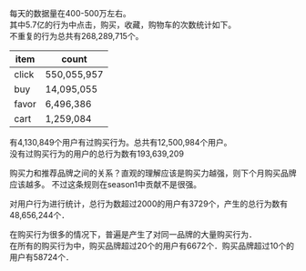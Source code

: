 每天的数据量在400-500万左右。  
其中5.7亿的行为中点击，购买，收藏，购物车的次数统计如下。  
不重复的行为总共有268,289,715个。
 
item    |   count  
--------|------
click   |550,055,957    
buy     | 14,095,055    
favor   |  6,496,386    
cart    |  1,259,084

有4,130,849个用户有过购买行为。总共有12,500,984个用户。   
没有过购买行为的用户的总行为数有193,639,209

购买力和推荐品牌之间的关系？直观的理解应该是购买力越强，则下个月购买品牌应该越多。
不过这条规则在season1中贡献不是很强。

对用户行为进行统计，总行为数超过2000的用户有3729个，产生的总行为数有48,656,244个．

在购买行为很多的情况下，普遍是产生了对同一品牌的大量购买行为．     
在所有的购买行为中，购买品牌超过20个的用户有6672个．购买品牌超过10个的用户有58724个．
